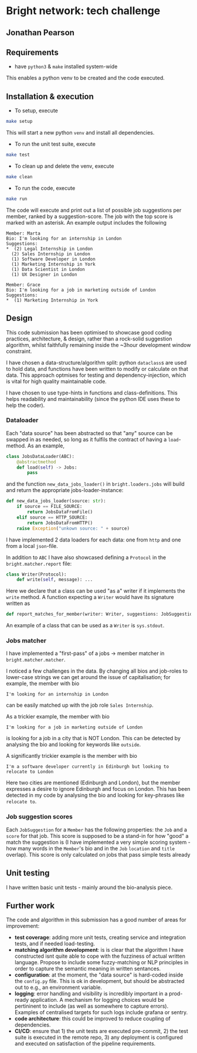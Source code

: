# Bright network: tech challenge
## Jonathan Pearson

## Requirements
- have `python3` & `make` installed system-wide

This enables a python venv to be created and the code executed.

## Installation & execution
- To setup, execute
```bash 
make setup
```
This will start a new python `venv` and install all dependencies.

- To run the unit test suite, execute
```bash
make test
```
- To clean up and delete the venv, execute
```bash
make clean
```


- To run the code, execute
```bash
make run
```
The code will execute and print out a list of possible job suggestions per member, ranked by a suggestion-score. The job with the top score is marked with an asterisk.
An example output includes the  following
```
Member: Marta
Bio: I'm looking for an internship in London
Suggestions: 
*  (2) Legal Internship in London
  (2) Sales Internship in London
  (1) Software Developer in London
  (1) Marketing Internship in York
  (1) Data Scientist in London
  (1) UX Designer in London
```
```
Member: Grace
Bio: I'm looking for a job in marketing outside of London
Suggestions: 
*  (1) Marketing Internship in York
```

## Design
This code submission has been optimised to showcase good coding practices, architecture, & design, rather than a rock-solid suggestion algorithm, whilst faithfully remaining inside the ~3hour development window constraint.

I have chosen a data-structure/algorithm split: python `dataclass`s are used to hold data, and functions have been written to modify or calculate on that data. This approach optmises for testing and dependency-injection, which is vital for high quality maintainable code.

I have chosen to use type-hints in functions and class-definitions. This helps readability and maintainability (since the python IDE uses these to help the coder).

### Dataloader
Each "data source" has been abstracted so that "any" source can be swapped in as needed, so long as it fulfils the contract of having a `load`-method. As an example, 
```python
class JobsDataLoader(ABC):
    @abstractmethod
    def load(self) -> Jobs:
        pass
```
and the function `new_data_jobs_loader()` in `bright.loaders.jobs` will build and return the appropriate jobs-loader-instance:
```python
def new_data_jobs_loader(source: str):
    if source == FILE_SOURCE:
        return JobsDataFromFile()
    elif source == HTTP_SOURCE:
        return JobsDataFromHTTP()
    raise Exception("unkown source: " + source)
```

 I have implemented 2 data loaders for each data: one from `http` and one from a local `json`-file.

In addition to `ABC` I have also showcased defining a `Protocol` in the `bright.matcher.report` file:
```python
class Writer(Protocol):
    def write(self, message): ...
```
Here we declare that a class can be used "as a" writer if it implements the `write` method. A function expecting a `Writer` would have its signature written as
```python
def report_matches_for_member(writer: Writer, suggestions: JobSuggestionsForMember)
```
An example of a class that can be used as a `Writer` is `sys.stdout`.

 ### Jobs matcher
 I have implemented a "first-pass" of a jobs -> member matcher in `bright.matcher.matcher`. 
 
 I noticed a few challenges in the data.  By changing all bios and job-roles to lower-case strings we can get around the issue of capitalisation; for example, the member with bio
```
I'm looking for an internship in London
```
can be easily matched up with the job role `Sales Internship`.
 
As a trickier example, the member with bio
 ```
 I'm looking for a job in marketing outside of London
 ```
 is looking for a job in a city that is NOT London. This can be detected by analysing the bio and looking for keywords like `outside`.

A significantly trickier example is the member with bio
```
I'm a software developer currently in Edinburgh but looking to relocate to London
```
Here two cities are mentioned (Edinburgh and London), but the member expresses a desire to ignore Edinburgh and focus on London. This has been detected in my code by analysing the bio and looking for key-phrases like `relocate to`.



### Job suggestion scores
Each `JobSuggestion` for a `Member` has the following properties: the `Job` and a `score` for that job. This score is supposed to be a stand-in for how "good" a match the suggestion is (I have implemented a very simple scoring system - how many words in the `Member`'s bio and in the `Job` `location` and `title` overlap). This score is only calculated on jobs that pass simple tests already

## Unit testing
I have written basic unit tests - mainly around the bio-analysis piece.

## Further work

The code and algorithm in this submission has a good number of areas for improvement:
- **test coverage**: adding more unit tests, creating service and integration tests, and if needed load-testing.
- **matching algorithm development**: is is clear that the algorithm I have constructed isnt quite able to cope with the fuzziness of actual written language. Propose to include some fuzzy-matching or NLP principles in order to capture the semantic meaning in written sentances.
- **configuration**: at the moment, the "data source" is hard-coded inside the `config.py` file. This is ok in development, but should be abstracted out to e.g., an environment variable.
- **logging**: error handling and visibility is incredibly important in a prod-ready application. A mechanism for logging choices would be pertininent to include (as well as somewhere to capture errors). Examples of centralised targets for such logs include grafana or sentry.
- **code architecture**: this could be improved to reduce coupling of dependencies. 
- **CI/CD**: ensure that 1) the unit tests are executed pre-commit, 2) the test suite is executed in the remote repo, 3) any deployment is configured and executed on satisfaction of the pipeline requirements.